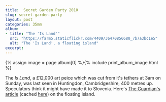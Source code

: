 ```yaml
---
title: 	Secret Garden Party 2010
slug: secret-garden-party
layout:	post
categories: 35mm
album:
- title: "The 'Is Land'"
  src: "https://farm5.staticflickr.com/4409/36470856680_7b7a3bc1e5"
  alt: "The 'Is Land', a floating island"
excerpt: 
---
```

{% assign image = page.album[0] %}{% include print_album_image.html %}

The *Is Land*, a £12,000 art peice which was cut from it's tethers at 3am on Sunday, was last seen in Huntingdon, Cambridgeshire, 400 metres up. Speculators think it might have made it to Slovenia. Here's [The Guardian's article][] (cached [here][cached Guardian article]) on the floating island.

[The Guardian's article]: https://www.theguardian.com/artanddesign/2011/aug/02/missing-inflatable-island-secret-garden "One of our islands is missing"
[cached Guardian article]: http://webcache.googleusercontent.com/search?q=cache:https://www.theguardian.com/artanddesign/2011/aug/02/missing-inflatable-island-secret-garden "One of our islands is missing"